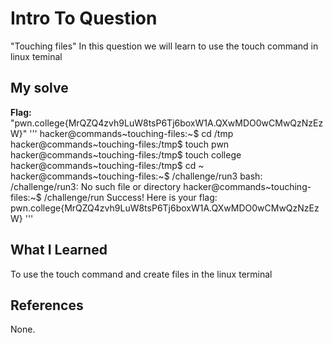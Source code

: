 # Intro To Question
"Touching files" 
In this question we will learn to use the touch command in linux teminal 
## My solve
**Flag:** "pwn.college{MrQZQ4zvh9LuW8tsP6Tj6boxW1A.QXwMDO0wCMwQzNzEzW}"
'''
hacker@commands~touching-files:~$ cd /tmp
hacker@commands~touching-files:/tmp$ touch pwn
hacker@commands~touching-files:/tmp$ touch college
hacker@commands~touching-files:/tmp$ cd ~
hacker@commands~touching-files:~$ /challenge/run3
bash: /challenge/run3: No such file or directory
hacker@commands~touching-files:~$  /challenge/run
Success! Here is your flag:
pwn.college{MrQZQ4zvh9LuW8tsP6Tj6boxW1A.QXwMDO0wCMwQzNzEzW}
'''
## What I Learned
To use the touch command and create files in the linux terminal 
## References
None.
